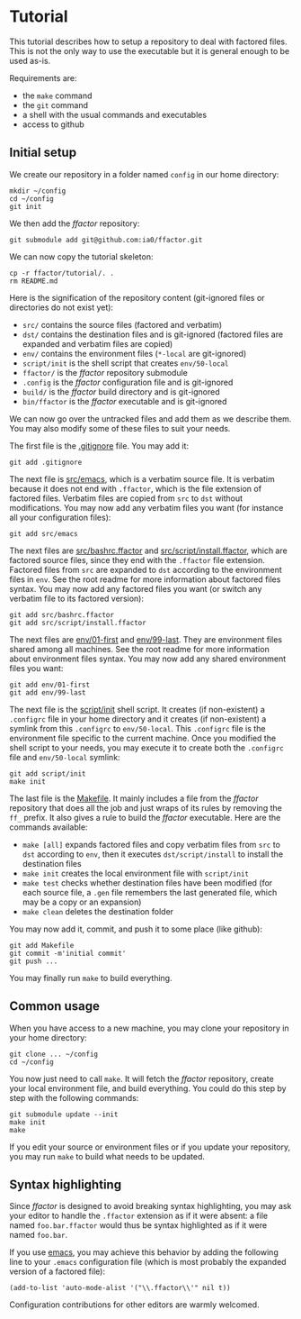 Tutorial
========

This tutorial describes how to setup a repository to deal with
factored files. This is not the only way to use the executable but it
is general enough to be used as-is.

Requirements are:
- the `make` command
- the `git` command
- a shell with the usual commands and executables
- access to github


Initial setup
-------------

We create our repository in a folder named `config` in our home
directory:

    mkdir ~/config
    cd ~/config
    git init

We then add the *ffactor* repository:

    git submodule add git@github.com:ia0/ffactor.git

We can now copy the tutorial skeleton:

    cp -r ffactor/tutorial/. .
    rm README.md

Here is the signification of the repository content (git-ignored files
or directories do not exist yet):
- `src/` contains the source files (factored and verbatim)
- `dst/` contains the destination files and is git-ignored (factored
  files are expanded and verbatim files are copied)
- `env/` contains the environment files (`*-local` are git-ignored)
- `script/init` is the shell script that creates `env/50-local`
- `ffactor/` is the *ffactor* repository submodule
- `.config` is the *ffactor* configuration file and is git-ignored
- `build/` is the *ffactor* build directory and is git-ignored
- `bin/ffactor` is the *ffactor* executable and is git-ignored

We can now go over the untracked files and add them as we describe
them. You may also modify some of these files to suit your needs.

The first file is the [.gitignore](.gitignore) file. You may add it:

    git add .gitignore

The next file is [src/emacs](src/emacs), which is a verbatim source
file. It is verbatim because it does not end with `.ffactor`, which is
the file extension of factored files. Verbatim files are copied from
`src` to `dst` without modifications. You may now add any verbatim
files you want (for instance all your configuration files):

    git add src/emacs

The next files are [src/bashrc.ffactor](src/bashrc.ffactor) and
[src/script/install.ffactor](src/script/install.ffactor), which are
factored source files, since they end with the `.ffactor` file
extension. Factored files from `src` are expanded to `dst` according
to the environment files in `env`. See the root readme for more
information about factored files syntax. You may now add any factored
files you want (or switch any verbatim file to its factored version):

    git add src/bashrc.ffactor
    git add src/script/install.ffactor

The next files are [env/01-first](env/01-first) and
[env/99-last](env/99-last). They are environment files shared among
all machines. See the root readme for more information about
environment files syntax. You may now add any shared environment files
you want:

    git add env/01-first
    git add env/99-last

The next file is the [script/init](script/init) shell script. It
creates (if non-existent) a `.configrc` file in your home directory
and it creates (if non-existent) a symlink from this `.configrc` to
`env/50-local`. This `.configrc` file is the environment file specific
to the current machine. Once you modified the shell script to your
needs, you may execute it to create both the `.configrc` file and
`env/50-local` symlink:

    git add script/init
    make init

The last file is the [Makefile](Makefile). It mainly includes a file
from the *ffactor* repository that does all the job and just wraps of
its rules by removing the `ff_` prefix. It also gives a rule to build
the *ffactor* executable. Here are the commands available:
- `make [all]` expands factored files and copy verbatim files from
  `src` to `dst` according to `env`, then it executes
  `dst/script/install` to install the destination files
- `make init` creates the local environment file with `script/init`
- `make test` checks whether destination files have been modified (for
  each source file, a `.gen` file remembers the last generated file,
  which may be a copy or an expansion)
- `make clean` deletes the destination folder

You may now add it, commit, and push it to some place (like github):

    git add Makefile
    git commit -m'initial commit'
    git push ...

You may finally run `make` to build everything.


Common usage
------------

When you have access to a new machine, you may clone your repository
in your home directory:

    git clone ... ~/config
    cd ~/config

You now just need to call `make`. It will fetch the *ffactor*
repository, create your local environment file, and build everything.
You could do this step by step with the following commands:

    git submodule update --init
    make init
    make

If you edit your source or environment files or if you update your
repository, you may run `make` to build what needs to be updated.


Syntax highlighting
-------------------

Since *ffactor* is designed to avoid breaking syntax highlighting, you
may ask your editor to handle the `.ffactor` extension as if it were
absent: a file named `foo.bar.ffactor` would thus be syntax
highlighted as if it were named `foo.bar`.

If you use [emacs](https://en.wikipedia.org/wiki/Emacs), you may
achieve this behavior by adding the following line to your `.emacs`
configuration file (which is most probably the expanded version of a
factored file):

    (add-to-list 'auto-mode-alist '("\\.ffactor\\'" nil t))

Configuration contributions for other editors are warmly welcomed.
